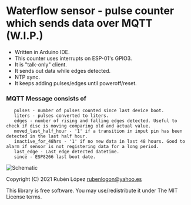 # Waterflow sensor - pulse counter which sends data over MQTT (W.I.P.)

* Written in Arduino IDE.
* This counter uses interrupts on ESP-01's GPIO3.
* It is "talk-only" client. 
* It sends out data while edges detected.
* NTP sync.
* It keeps adding pulses/edges until poweroff/reset.

### MQTT Message consists of 
       pulses - number of pulses counted since last device boot.
       liters - pulses converted to liters.
       edges - number of rising and falling edges detected. Useful to check if disc is moving comparing old and actual value.
       moved_last_half_hour - '1' if a transition in input pin has been detected in the last half hour.
       inactive_for_48hrs - '1' if no new data in last 48 hours. Good to alarm if sensor is not registering data for a long period.
       last_edge - Last edge detected datetime.
       since - ESP8266 last boot date.
       
  
![Schematic](https://raw.githubusercontent.com/logon84/waterflow_sensor_aka_pulse_counter/main/schematic3.png)

Copyright (C) 2021 Rubén López <rubenlogon@yahoo.es>  

This library is free software. You may use/redistribute it under The MIT License terms. 
